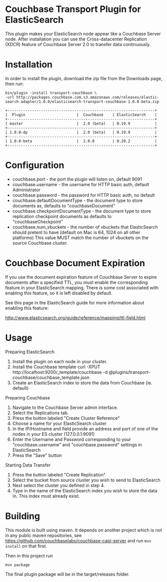 Couchbase Transport Plugin for ElasticSearch
=================================================

This plugin makes your ElasticSearch node appear like a Couchbase Server node.  After installation you can use the Cross-datacenter Replication (XDCR) feature of Couchbase Server 2.0 to transfer data continuously.

Installation
============

In order to install the plugin, download the zip file from the Downloads page, then run: 

    bin/plugin -install transport-couchbase \
    -url http://packages.couchbase.com.s3.amazonaws.com/releases/elastic-search-adapter/1.0.0/elasticsearch-transport-couchbase-1.0.0-beta.zip

    +------------------------------------------------------------------+
    |  Plugin                       |  Couchbase    | ElasticSearch    |
    +------------------------------------------------------------------+
    | master                        |  2.0 (beta)   | 0.19.9           |
    +------------------------------------------------------------------+
    | 1.0.0-dp                      |  2.0 (beta)   | 0.19.9           |
    +------------------------------------------------------------------+
    | 1.0.0-beta                    |  2.0.0        | 0.20.2           |
    +------------------------------------------------------------------+
    
Configuration
=============

- couchbase.port - the port the plugin will listen on, default 9091
- couchbase.username - the username for HTTP basic auth, default Administrator
- couchbase.password - the password for HTTP basic auth, no default
- couchbase.defaultDocumentType - the document type to store documents as, defaults to "couchbaseDocument"
- couchbase.checkpointDocumentType - the document type to store replication checkpoint documents as defaults to "couchbaseCheckpoint"
- couchbase.num_vbuckets - the number of vbuckets that ElasticSearch should pretent to have (default on Mac is 64, 1024 on all other platforms)  This value MUST match the number of vbuckets on the source Couchbase cluster.

Couchbase Document Expiration
=============================

If you use the document expiration feature of Couchbase Server to expire documents after a specified TTL, you must enable the corresponding feature in your ElasticSearch mapping.  There is some cost associated with enabling this feature, so it is left disabled by default.

See this page in the ElasticSearch guide for more information about enabling this feature:

http://www.elasticsearch.org/guide/reference/mapping/ttl-field.html


Usage
=====

Preparing ElasticSearch

1. Install the plugin on each node in your cluster.
2. Install the Couchbase template
    curl -XPUT http://localhost:9200/_template/couchbase -d @plugins/transport-couchbase/couchbase_template.json
3. Create an ElasticSearch index to store the data from Couchbase (ie. default)

Preparing Couchbase

1. Navigate to the Couchbase Server admin interface.
2. Select the Replications tab.
3. Press the button labeled "Create Cluster Reference"
4. Choose a name for your ElasticSearch cluster
5. In the IP/Hostname and field provide an address and port of one of the nodes in your ES cluster (127.0.0.1:9091)
6. Enter the Username and Password corresponding to your "couchbase.username" and "couchbase.password" settings in ElasticSearch
7. Press the "Save" button

Starting Data Transfer

1. Press the button labeled "Create Replication"
2. Select the bucket from source cluster you wish to send to ElasticSearch
3. Next select the cluster you defined in step 4.
4. Type in the name of the ElasticSearch index you wish to store the data in.  This index must already exist.

Building
========

This module is built using maven.  It depends on another project which is not in any public maven repositories, see https://github.com/couchbaselabs/couchbase-capi-server and run `mvn install` on that first.

Then in this project run

    mvn package
    
The final plugin package will be in the target/releases folder.
